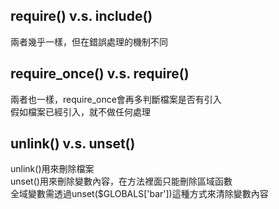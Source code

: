 ## require() v.s. include()
  
兩者幾乎一樣，但在錯誤處理的機制不同

## require_once() v.s. require()
  
兩者也一樣，require_once會再多判斷檔案是否有引入  
假如檔案已經引入，就不做任何處理  

## unlink() v.s. unset()
  
unlink()用來刪除檔案  
unset()用來刪除變數內容，在方法裡面只能刪除區域函數  
全域變數需透過unset($GLOBALS['bar'])這種方式來清除變數內容

## 
